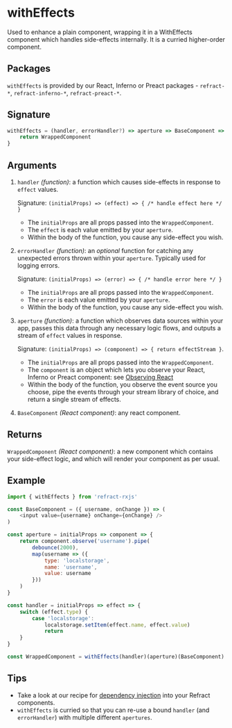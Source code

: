 # withEffects

Used to enhance a plain component, wrapping it in a WithEffects component which handles side-effects internally. It is a curried higher-order component.

## Packages

`withEffects` is provided by our React, Inferno or Preact packages - `refract-*`, `refract-inferno-*`, `refract-preact-*`.

## Signature

```js
withEffects = (handler, errorHandler?) => aperture => BaseComponent => {
    return WrappedComponent
}
```

## Arguments

1.  `handler` _(function)_: a function which causes side-effects in response to `effect` values.

    Signature: `(initialProps) => (effect) => { /* handle effect here */ }`

    *   The `initialProps` are all props passed into the `WrappedComponent`.
    *   The `effect` is each value emitted by your `aperture`.
    *   Within the body of the function, you cause any side-effect you wish.

1.  `errorHandler` _(function)_: an _optional_ function for catching any unexpected errors thrown within your `aperture`. Typically used for logging errors.

    Signature: `(initialProps) => (error) => { /* handle error here */ }`

    *   The `initialProps` are all props passed into the `WrappedComponent`.
    *   The `error` is each value emitted by your `aperture`.
    *   Within the body of the function, you cause any side-effect you wish.

1.  `aperture` _(function)_: a function which observes data sources within your app, passes this data through any necessary logic flows, and outputs a stream of `effect` values in response.

    Signature: `(initialProps) => (component) => { return effectStream }`.

    *   The `initialProps` are all props passed into the `WrappedComponent`.
    *   The `component` is an object which lets you observe your React, Inferno or Preact component: see [Observing React](../usage/observing-react.md)
    *   Within the body of the function, you observe the event source you choose, pipe the events through your stream library of choice, and return a single stream of effects.

1.  `BaseComponent` _(React component)_: any react component.

## Returns

`WrappedComponent` _(React component)_: a new component which contains your side-effect logic, and which will render your component as per usual.

## Example

```js
import { withEffects } from 'refract-rxjs'

const BaseComponent = ({ username, onChange }) => (
    <input value={username} onChange={onChange} />
)

const aperture = initialProps => component => {
    return component.observe('username').pipe(
        debounce(2000),
        map(username => ({
            type: 'localstorage',
            name: 'username',
            value: username
        }))
    )
}

const handler = initialProps => effect => {
    switch (effect.type) {
        case 'localstorage':
            localstorage.setItem(effect.name, effect.value)
            return
    }
}

const WrappedComponent = withEffects(handler)(aperture)(BaseComponent)
```

## Tips

*   Take a look at our recipe for [dependency injection](../recipes/dependency-injection.md) into your Refract components.
*   `withEffects` is curried so that you can re-use a bound `handler` (and `errorHandler`) with multiple different `apertures`.
